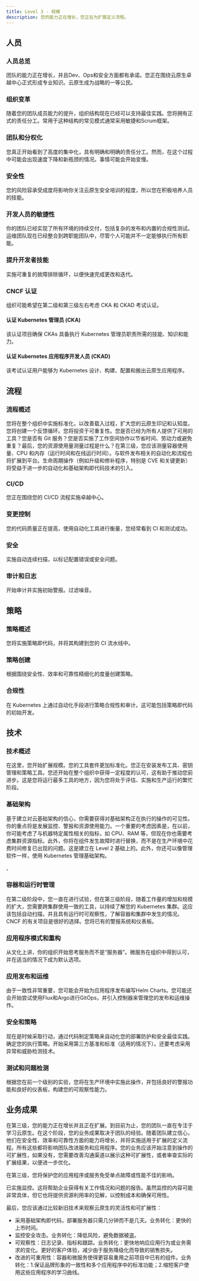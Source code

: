 ```yaml
---
title: Level 3 - 规模
description: 您的能力正在增长，您正在为扩展定义流程。
---
```


## <i class="fas fa-users"></i> 人员

### 人员总览 

团队的能力正在增长，并且Dev、Ops和安全方面都有承诺。您正在围绕云原生卓越中心正式形成专业知识。云原生成为战略的一等公民。

### 组织变革

随着您的团队成员能力的提升，组织结构现在已经可以支持最佳实践。您将拥有正式的责任分工。常用于这种结构的常见模式通常采用敏捷和Scrum框架。

### 团队和分权化

您真正开始看到了高度的集中化，具有明确和明确的责任分工。然而，在这个过程中可能会出现速度下降和新瓶颈的情况。事情可能会开始变慢。

### 安全性

您的风险容承受成度将影响你关注云原生安全培训的程度，所以您在积极培养人员的技能。

### 开发人员的敏捷性

你的团队已经实现了所有环境的持续交付，包括复杂的发布和内置的合规性测试。运维团队现在已经整合到跨职能团队中，尽管个人可能并不一定能够执行所有职能。

### 提升开发者技能

实施可重复的故障排除循环，以便快速完成更改和迭代。

### CNCF 认证

组织可能希望在第二级和第三级左右考虑 CKA 和 CKAD 考试认证。

#### 认证 Kubernetes 管理员 (CKA)

该认证项目确保 CKAs 具备执行 Kubernetes 管理员职责所需的技能、知识和能力。

#### 认证 Kubernetes 应用程序开发人员 (CKAD)

该考试认证用户能够为 Kubernetes 设计、构建、配置和搬出云原生应用程序。

## <i class="fas fa-cogs"></i> 流程

### 流程概述

您将在整个组织中实施标准化，以改善载入过程，扩大您的云原生印记和认知度。您将创建一个反馈循环。您将投资于可重复性。您是否已经为所有人提供了可用的工具？您是否有 Git 服务？您是否实施了工作空间协作以节省时间、劳动力或避免重复？最后，您的资源使用量测量过程是什么？在第三级，您应该测量容器使用量、CPU 和内存（运行时间和在线运行时间）。与软件发布相关的自动化和流程也将扩展到平台。生命周期操作（例如升级和修补程序，特别是 CVE 和关键更新）将受益于进一步的自动化和基础架构即代码技术的引入。


### CI/CD

您正在围绕您的 CI/CD 流程实施卓越中心。

### 变更控制

您的代码质量正在提高，使用自动化工具进行衡量，您经常看到 CI 和测试成功。

### 安全

实施自动连续扫描，以标记配置错误或安全问题。

### 审计和日志

开始审计并实施初始警报。过滤噪音。

## <i class="fas fa-edit"></i> 策略

### 策略概述

您将实施策略即代码，并将其构建到您的 CI 流水线中。

### 策略创建

根据围绕安全性、效率和可靠性精细化的度量创建策略。

### 合规性

在 Kubernetes 上通过自动化手段进行策略合规性和审计。这可能包括策略即代码的初始开发。

## <i class="fas fa-server"></i> 技术

### 技术概述

在这里，您开始扩展规模。您的工具套件更加标准化。您正在安装发布工具、密钥管理和策略工具。您还开始在整个组织中获得一定程度的认可，这有助于推动您前进步。这是您将运行最多工具的地方，因为您将处于评估、实施和生产运行的繁忙阶段。

### 基础架构

基于建立对云基础架构的信心，你需要获得对基础架构正在执行的操作的可见性。你的重点将是发展监控、警报和资源使用能力。一个重要的考虑因素是，在以前，你可能考虑了与机器特定属性相关的指标，如 CPU、RAM 等，但现在你也需要考虑集群资源指标。此外，你将在组件发生故障时进行替换，而不是在生产环境中花费时间修复已出现的问题。这是建立在 Level 2 基础上的。此外，你还可以像管理软件一样，使用 Kubernetes 管理基础架构。

、
### 容器和运行时管理

在第二级阶段中，您一直在进行试验，但在第三级阶段，随着工作量的增加和规模的扩大，您需要跨集群使用一致的工具，以持续了解您的 Kubernetes 集群。这应该包括自动扫描，并且具有运行时可观察性，了解容器和集群中发生的情况。CNCF 的有关项目是很好的选择。您将已有的警报系统和仪表板。

### 应用程序模式和重构

从文化上讲，你的组织开始思考服务而不是“服务器”。微服务在组织中得到认可，并在适当的情况下成为默认选项。

### 应用发布和运维

由于一致性非常重要，您可能会开始为应用程序发布编写Helm Charts。您可能还会开始尝试使用Flux和Argo进行GitOps，并引入控制器来管理您的发布和运维操作。

### 安全和策略

现在是时候采取行动，通过代码制定策略来自动化您的部署防护和安全最佳实践。确定您的执行策略。开始采用第三方基准和标准（适用的情况下）。还要考虑采用异常和威胁检测技术。

### 测试和问题检测

根据您在前一个级别的实验，您将在生产环境中实施此操作，并包括良好的警报功能和良好的仪表板，构建您的可观察性能力。

## <i class="fas fa-building"></i> 业务成果

在第三级，您的能力正在增长并且正在扩展。到目前为止，您的团队一直在专注于学习云原生。在这个阶段，您的业务成果取决于团队的经验。随着团队建立信心，他们在安全性、效率和可靠性方面的能力将增长，并将实施适用于扩展的定义流程。所有这些都将影响团队改进服务和应用程序。您的业务应该开始注意到操作的可扩展性，如果没有，您需要改善沟通渠道以展示这种可扩展性，或者审查实际的扩展结果，以便进一步优化。

在第三级，您将保护您的应用程序或服务免受单点故障或性能不佳的影响。

已实施监控。这将帮助企业获得有关工作情况和问题的报告。虽然监控的内容可能非常具体，但它也将提供资源利用率的见解，以控制成本和确保可用性。


最后，您应该通过比较新旧技术来观察云原生的灵活性和可扩展性：

- 采用基础架构即代码，部署服务器只需几分钟而不是几天。业务转化：更快的上市时间。
- 监控安全攻击。业务转化：降低风险，避免数据被盗。
- 可观察性：日志记录、指标和跟踪。业务转化：更快地响应应用行为或业务需求的变化。更好的客户体验，减少由于服务降级化而导致的销售损失。
- 改进的可重用性：容器和微服务使得更容易重用之前项目中已有的组件。业务转化：1.保证品牌形象的一致性和多个应用程序中的标准功能；2.缩短客户使用这些应用程序的学习曲线。

